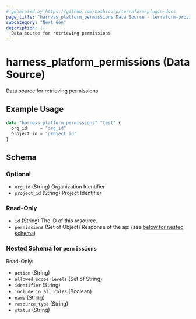 ```yaml
---
# generated by https://github.com/hashicorp/terraform-plugin-docs
page_title: "harness_platform_permissions Data Source - terraform-provider-harness"
subcategory: "Next Gen"
description: |-
  Data source for retrieving permissions
---
```


# harness_platform_permissions (Data Source)

Data source for retrieving permissions

## Example Usage

```terraform
data "harness_platform_permissions" "test" {
  org_id     = "org_id"
  project_id = "project_id"
}
```

<!-- schema generated by tfplugindocs -->
## Schema

### Optional

- `org_id` (String) Organization Identifier
- `project_id` (String) Project Identifier

### Read-Only

- `id` (String) The ID of this resource.
- `permissions` (Set of Object) Response of the api (see [below for nested schema](#nestedatt--permissions))

<a id="nestedatt--permissions"></a>
### Nested Schema for `permissions`

Read-Only:

- `action` (String)
- `allowed_scope_levels` (Set of String)
- `identifier` (String)
- `include_in_all_roles` (Boolean)
- `name` (String)
- `resource_type` (String)
- `status` (String)


